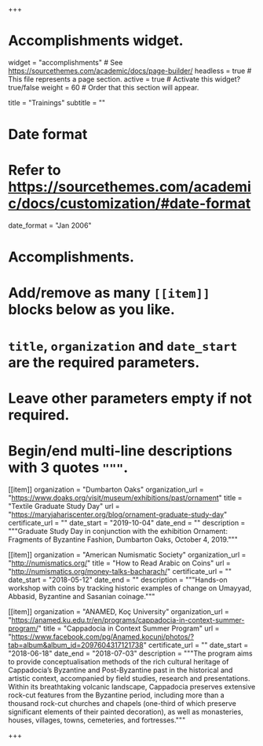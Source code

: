 +++
# Accomplishments widget.
widget = "accomplishments"  # See https://sourcethemes.com/academic/docs/page-builder/
headless = true  # This file represents a page section.
active = true  # Activate this widget? true/false
weight = 60  # Order that this section will appear.

title = "Trainings"
subtitle = ""

# Date format
#   Refer to https://sourcethemes.com/academic/docs/customization/#date-format
date_format = "Jan 2006"

# Accomplishments.
#   Add/remove as many `[[item]]` blocks below as you like.
#   `title`, `organization` and `date_start` are the required parameters.
#   Leave other parameters empty if not required.
#   Begin/end multi-line descriptions with 3 quotes `"""`.

[[item]]
  organization = "Dumbarton Oaks"
  organization_url = "https://www.doaks.org/visit/museum/exhibitions/past/ornament"
  title = "Textile Graduate Study Day"
  url = "https://maryjahariscenter.org/blog/ornament-graduate-study-day"
  certificate_url = ""
  date_start = "2019-10-04"
  date_end = ""
  description = """Graduate Study Day in conjunction with the exhibition Ornament: Fragments of Byzantine Fashion, Dumbarton Oaks, October 4, 2019."""

[[item]]
  organization = "American Numismatic Society"
  organization_url = "http://numismatics.org/"
  title = "How to Read Arabic on Coins"
  url = "http://numismatics.org/money-talks-bacharach/"
  certificate_url = ""
  date_start = "2018-05-12"
  date_end = ""
  description = """Hands-on workshop with coins by tracking historic examples of change on Umayyad, Abbasid, Byzantine and Sasanian coinage."""

[[item]]
  organization = "ANAMED, Koç University"
  organization_url = "https://anamed.ku.edu.tr/en/programs/cappadocia-in-context-summer-program/"
  title = "Cappadocia in Context Summer Program"
  url = "https://www.facebook.com/pg/Anamed.kocuni/photos/?tab=album&album_id=2097604317121738"
  certificate_url = ""
  date_start = "2018-06-18"
  date_end = "2018-07-03"
  description = """The program aims to provide conceptualisation methods of the rich cultural heritage of Cappadocia’s Byzantine and Post-Byzantine past in the historical and artistic context, accompanied by field studies, research and presentations. Within its breathtaking volcanic landscape, Cappadocia preserves extensive rock-cut features from the Byzantine period, including more than a thousand rock-cut churches and chapels (one-third of which preserve significant elements of their painted decoration), as well as monasteries, houses, villages, towns, cemeteries, and fortresses."""
  
+++
